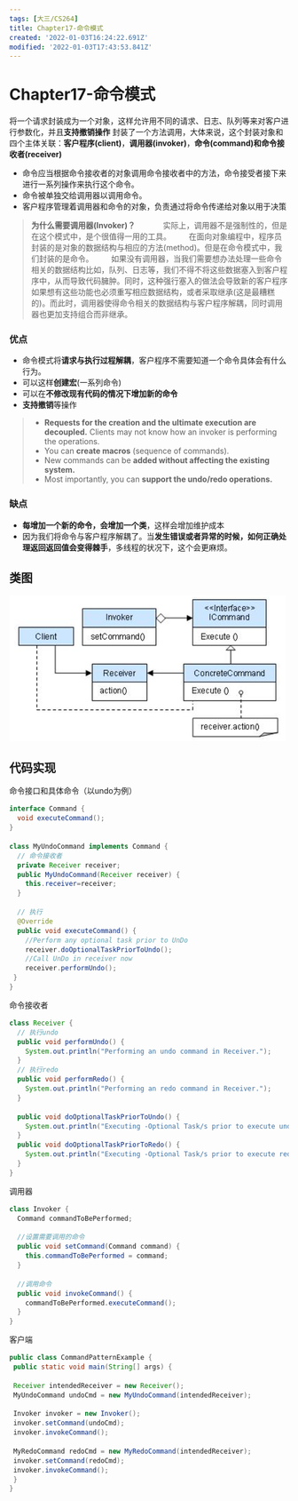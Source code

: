 ```yaml
---
tags: [大三/CS264]
title: Chapter17-命令模式
created: '2022-01-03T16:24:22.691Z'
modified: '2022-01-03T17:43:53.841Z'
---
```


# Chapter17-命令模式
将一个请求封装成为一个对象，这样允许用不同的请求、日志、队列等来对客户进行参数化，并且**支持撤销操作**
封装了一个方法调用，大体来说，这个封装对象和四个主体关联：**客户程序(client)**，**调用器(invoker)**，**命令(command)**和**命令接收者(receiver)**
- 命令应当根据命令接收者的对象调用命令接收者中的方法，命令接受者接下来进行一系列操作来执行这个命令。
- 命令被单独交给调用器以调用命令。
- 客户程序管理着调用器和命令的对象，负责通过将命令传递给对象以用于决策

> **为什么需要调用器(Invoker)？**
&emsp;
  实际上，调用器不是强制性的，但是在这个模式中，是个很值得一用的工具。
  在面向对象编程中，程序员封装的是对象的数据结构与相应的方法(method)。但是在命令模式中，我们封装的是命令。
  如果没有调用器，当我们需要想办法处理一些命令相关的数据结构比如，队列、日志等，我们不得不将这些数据塞入到客户程序中，从而导致代码臃肿。同时，这种强行塞入的做法会导致新的客户程序如果想有这些功能也必须重写相应数据结构，或者采取继承(这是最糟糕的)。而此时，调用器使得命令相关的数据结构与客户程序解耦，同时调用器也更加支持组合而非继承。

### 优点
- 命令模式将**请求与执行过程解耦**，客户程序不需要知道一个命令具体会有什么行为。
- 可以这样**创建宏**(一系列命令)
- 可以在**不修改现有代码的情况下增加新的命令**
- **支持撤销**等操作
>- **Requests for the creation and the ultimate execution are decoupled.** Clients may not know how an invoker is performing the operations. 
>- You can **create macros** (sequence of commands). 
>- New commands can be **added without affecting the existing system.**
>- Most importantly, you can **support the undo/redo operations.**

### 缺点
- **每增加一个新的命令，会增加一个类**，这样会增加维护成本
- 因为我们将命令与客户程序解耦了。当**发生错误或者异常的时候，如何正确处理返回返回值会变得棘手**，多线程的状况下，这个会更麻烦。

## 类图
<img src="https://raw.githubusercontent.com/Guiny-Time/PictureBed/main/20220104012842.png"/>

## 代码实现
命令接口和具体命令（以undo为例）
```Java
interface Command {
  void executeCommand();
}

class MyUndoCommand implements Command {
  // 命令接收者
  private Receiver receiver;
  public MyUndoCommand(Receiver receiver) {
    this.receiver=receiver;
  }

  // 执行
  @Override
  public void executeCommand() {
    //Perform any optional task prior to UnDo
    receiver.doOptionalTaskPriorToUndo();
    //Call UnDo in receiver now
    receiver.performUndo();
 }
}
```
命令接收者
```Java
class Receiver {
  // 执行undo
  public void performUndo() {
    System.out.println("Performing an undo command in Receiver.");
  }
  // 执行redo
  public void performRedo() {
    System.out.println("Performing an redo command in Receiver.");
  }

  public void doOptionalTaskPriorToUndo() {
    System.out.println("Executing -Optional Task/s prior to execute undo command.");
  }
  public void doOptionalTaskPriorToRedo() {
    System.out.println("Executing -Optional Task/s prior to execute redo command.");
  }
}
```
调用器
```Java
class Invoker {
  Command commandToBePerformed;

  //设置需要调用的命令
  public void setCommand(Command command) {
    this.commandToBePerformed = command;
  }

  //调用命令
  public void invokeCommand() {
    commandToBePerformed.executeCommand();
  }
}
```
客户端
```Java
public class CommandPatternExample {
 public static void main(String[] args) {

 Receiver intendedReceiver = new Receiver();
 MyUndoCommand undoCmd = new MyUndoCommand(intendedReceiver);

 Invoker invoker = new Invoker();
 invoker.setCommand(undoCmd);
 invoker.invokeCommand();

 MyRedoCommand redoCmd = new MyRedoCommand(intendedReceiver);
 invoker.setCommand(redoCmd);
 invoker.invokeCommand();
 }
}
```



